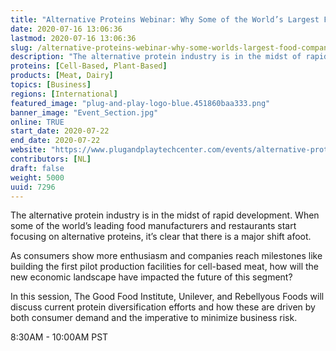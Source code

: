 ```yaml
---
title: "Alternative Proteins Webinar: Why Some of the World’s Largest Food Companies are Diversifying"
date: 2020-07-16 13:06:36
lastmod: 2020-07-16 13:06:36
slug: /alternative-proteins-webinar-why-some-worlds-largest-food-companies-are-diversifying
description: "The alternative protein industry is in the midst of rapid development. When some of the world’s leading food manufacturers and restaurants start focusing on alternative proteins, it’s clear that there is a major shift afoot. As consumers show more enthusiasm and companies reach milestones like building the first pilot production facilities for cell-based meat, how will the new economic landscape have impacted the future of this segment?"
proteins: [Cell-Based, Plant-Based]
products: [Meat, Dairy]
topics: [Business]
regions: [International]
featured_image: "plug-and-play-logo-blue.451860baa333.png"
banner_image: "Event_Section.jpg"
online: TRUE
start_date: 2020-07-22
end_date: 2020-07-22
website: "https://www.plugandplaytechcenter.com/events/alternative-proteins-webinar/"
contributors: [NL]
draft: false
weight: 5000
uuid: 7296
---
```

<p>The alternative protein industry is in the midst of rapid development. When some of the world’s leading food manufacturers and restaurants start focusing on alternative proteins, it’s clear that there is a major shift afoot. </p>
<p>As consumers show more enthusiasm and companies reach milestones like building the first pilot production facilities for cell-based meat, how will the new economic landscape have impacted the future of this segment?</p>
<p>In this session, The Good Food Institute, Unilever, and Rebellyous Foods will discuss current protein diversification efforts and how these are driven by both consumer demand and the imperative to minimize business risk.</p>
<p>8:30AM - 10:00AM PST</p>
